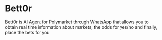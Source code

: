 # Bett0r
Bett0r is AI Agent for Polymarket through WhatsApp that allows you to obtain real time information about markets, the odds for yes/no and finally, place the bets for you
